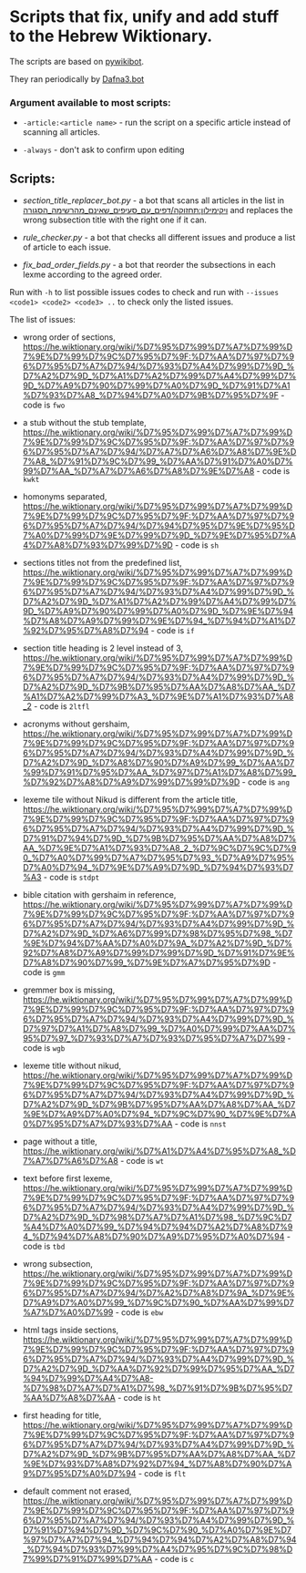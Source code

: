 # Scripts that fix, unify and add stuff to the Hebrew Wiktionary.

The scripts are based on [pywikibot](https://www.mediawiki.org/wiki/Manual:Pywikibot).

They ran periodically by [Dafna3.bot](https://he.wiktionary.org/wiki/%D7%9E%D7%A9%D7%AA%D7%9E%D7%A9:Dafna3.bot)   

### Argument available to most scripts:

* `-article:<article name>` - run the script on a specific article instead of scanning all articles.

* `-always` - don't ask to confirm upon editing


## Scripts:

* *section_title_replacer_bot.py* - a bot that scans all articles in the list in [ויקימילון:תחזוקה/דפים_עם_סעיפים_שאינם_מהרשימה_הסגורה](https://he.wiktionary.org/wiki/%D7%95%D7%99%D7%A7%D7%99%D7%9E%D7%99%D7%9C%D7%95%D7%9F:%D7%AA%D7%97%D7%96%D7%95%D7%A7%D7%94/%D7%93%D7%A4%D7%99%D7%9D_%D7%A2%D7%9D_%D7%A1%D7%A2%D7%99%D7%A4%D7%99%D7%9D_%D7%A9%D7%90%D7%99%D7%A0%D7%9D_%D7%9E%D7%94%D7%A8%D7%A9%D7%99%D7%9E%D7%94_%D7%94%D7%A1%D7%92%D7%95%D7%A8%D7%94) and replaces the wrong subsection title with the right one if it can.

* *rule_checker.py* - a bot that checks all different issues and produce a list of article to each issue.

* *fix_bad_order_fields.py* - a bot that reorder the subsections in each lexme according to the agreed order.  

Run with `-h` to list possible issues codes to check and run with `--issues <code1> <code2> <code3> ..` to check only the listed issues.

The list of issues:

- wrong order of sections, https://he.wiktionary.org/wiki/%D7%95%D7%99%D7%A7%D7%99%D7%9E%D7%99%D7%9C%D7%95%D7%9F:%D7%AA%D7%97%D7%96%D7%95%D7%A7%D7%94/%D7%93%D7%A4%D7%99%D7%9D_%D7%A2%D7%9D_%D7%A1%D7%A2%D7%99%D7%A4%D7%99%D7%9D_%D7%A9%D7%90%D7%99%D7%A0%D7%9D_%D7%91%D7%A1%D7%93%D7%A8_%D7%94%D7%A0%D7%9B%D7%95%D7%9F - code is `fwo`

- a stub without the stub template, https://he.wiktionary.org/wiki/%D7%95%D7%99%D7%A7%D7%99%D7%9E%D7%99%D7%9C%D7%95%D7%9F:%D7%AA%D7%97%D7%96%D7%95%D7%A7%D7%94/%D7%A7%D7%A6%D7%A8%D7%9E%D7%A8_%D7%91%D7%9C%D7%99_%D7%AA%D7%91%D7%A0%D7%99%D7%AA_%D7%A7%D7%A6%D7%A8%D7%9E%D7%A8 - code is `kwkt`

- homonyms separated, https://he.wiktionary.org/wiki/%D7%95%D7%99%D7%A7%D7%99%D7%9E%D7%99%D7%9C%D7%95%D7%9F:%D7%AA%D7%97%D7%96%D7%95%D7%A7%D7%94/%D7%94%D7%95%D7%9E%D7%95%D7%A0%D7%99%D7%9E%D7%99%D7%9D_%D7%9E%D7%95%D7%A4%D7%A8%D7%93%D7%99%D7%9D - code is `sh`

- sections titles not from the predefined list, https://he.wiktionary.org/wiki/%D7%95%D7%99%D7%A7%D7%99%D7%9E%D7%99%D7%9C%D7%95%D7%9F:%D7%AA%D7%97%D7%96%D7%95%D7%A7%D7%94/%D7%93%D7%A4%D7%99%D7%9D_%D7%A2%D7%9D_%D7%A1%D7%A2%D7%99%D7%A4%D7%99%D7%9D_%D7%A9%D7%90%D7%99%D7%A0%D7%9D_%D7%9E%D7%94%D7%A8%D7%A9%D7%99%D7%9E%D7%94_%D7%94%D7%A1%D7%92%D7%95%D7%A8%D7%94 - code is `if`

- section title heading is 2 level instead of 3,  https://he.wiktionary.org/wiki/%D7%95%D7%99%D7%A7%D7%99%D7%9E%D7%99%D7%9C%D7%95%D7%9F:%D7%AA%D7%97%D7%96%D7%95%D7%A7%D7%94/%D7%93%D7%A4%D7%99%D7%9D_%D7%A2%D7%9D_%D7%9B%D7%95%D7%AA%D7%A8%D7%AA_%D7%A1%D7%A2%D7%99%D7%A3_%D7%9E%D7%A1%D7%93%D7%A8_2 - code is `2ltfl`

- acronyms without gershaim, https://he.wiktionary.org/wiki/%D7%95%D7%99%D7%A7%D7%99%D7%9E%D7%99%D7%9C%D7%95%D7%9F:%D7%AA%D7%97%D7%96%D7%95%D7%A7%D7%94/%D7%93%D7%A4%D7%99%D7%9D_%D7%A2%D7%9D_%D7%A8%D7%90%D7%A9%D7%99_%D7%AA%D7%99%D7%91%D7%95%D7%AA_%D7%97%D7%A1%D7%A8%D7%99_%D7%92%D7%A8%D7%A9%D7%99%D7%99%D7%9D - code is `ang`

- lexeme tile without Nikud is different from the article title, https://he.wiktionary.org/wiki/%D7%95%D7%99%D7%A7%D7%99%D7%9E%D7%99%D7%9C%D7%95%D7%9F:%D7%AA%D7%97%D7%96%D7%95%D7%A7%D7%94/%D7%93%D7%A4%D7%99%D7%9D_%D7%91%D7%94%D7%9D_%D7%9B%D7%95%D7%AA%D7%A8%D7%AA_%D7%9E%D7%A1%D7%93%D7%A8_2_%D7%9C%D7%9C%D7%90_%D7%A0%D7%99%D7%A7%D7%95%D7%93_%D7%A9%D7%95%D7%A0%D7%94_%D7%9E%D7%A9%D7%9D_%D7%94%D7%93%D7%A3 - code is `stdpt`

- bible citation with gershaim in reference, https://he.wiktionary.org/wiki/%D7%95%D7%99%D7%A7%D7%99%D7%9E%D7%99%D7%9C%D7%95%D7%9F:%D7%AA%D7%97%D7%96%D7%95%D7%A7%D7%94/%D7%93%D7%A4%D7%99%D7%9D_%D7%A2%D7%9D_%D7%A6%D7%99%D7%98%D7%95%D7%98_%D7%9E%D7%94%D7%AA%D7%A0%D7%9A_%D7%A2%D7%9D_%D7%92%D7%A8%D7%A9%D7%99%D7%99%D7%9D_%D7%91%D7%9E%D7%A8%D7%90%D7%99_%D7%9E%D7%A7%D7%95%D7%9D - code is `gmm`

- gremmer box is missing, https://he.wiktionary.org/wiki/%D7%95%D7%99%D7%A7%D7%99%D7%9E%D7%99%D7%9C%D7%95%D7%9F:%D7%AA%D7%97%D7%96%D7%95%D7%A7%D7%94/%D7%93%D7%A4%D7%99%D7%9D_%D7%97%D7%A1%D7%A8%D7%99_%D7%A0%D7%99%D7%AA%D7%95%D7%97_%D7%93%D7%A7%D7%93%D7%95%D7%A7%D7%99 - code is `wgb`

- lexeme title without nikud, https://he.wiktionary.org/wiki/%D7%95%D7%99%D7%A7%D7%99%D7%9E%D7%99%D7%9C%D7%95%D7%9F:%D7%AA%D7%97%D7%96%D7%95%D7%A7%D7%94/%D7%93%D7%A4%D7%99%D7%9D_%D7%A2%D7%9D_%D7%9B%D7%95%D7%AA%D7%A8%D7%AA_%D7%9E%D7%A9%D7%A0%D7%94_%D7%9C%D7%90_%D7%9E%D7%A0%D7%95%D7%A7%D7%93%D7%AA - code is `nnst`

- page without a title, https://he.wiktionary.org/wiki/%D7%A1%D7%A4%D7%95%D7%A8_%D7%A7%D7%A6%D7%A8 - code is `wt`

- text before first lexeme, https://he.wiktionary.org/wiki/%D7%95%D7%99%D7%A7%D7%99%D7%9E%D7%99%D7%9C%D7%95%D7%9F:%D7%AA%D7%97%D7%96%D7%95%D7%A7%D7%94/%D7%93%D7%A4%D7%99%D7%9D_%D7%A2%D7%9D_%D7%98%D7%A7%D7%A1%D7%98_%D7%9C%D7%A4%D7%A0%D7%99_%D7%94%D7%94%D7%A2%D7%A8%D7%94_%D7%94%D7%A8%D7%90%D7%A9%D7%95%D7%A0%D7%94 - code is `tbd`

- wrong subsection, https://he.wiktionary.org/wiki/%D7%95%D7%99%D7%A7%D7%99%D7%9E%D7%99%D7%9C%D7%95%D7%9F:%D7%AA%D7%97%D7%96%D7%95%D7%A7%D7%94/%D7%A2%D7%A8%D7%9A_%D7%9E%D7%A9%D7%A0%D7%99_%D7%9C%D7%90_%D7%AA%D7%99%D7%A7%D7%A0%D7%99 - code is `ebw`

- html tags inside sections, https://he.wiktionary.org/wiki/%D7%95%D7%99%D7%A7%D7%99%D7%9E%D7%99%D7%9C%D7%95%D7%9F:%D7%AA%D7%97%D7%96%D7%95%D7%A7%D7%94/%D7%93%D7%A4%D7%99%D7%9D_%D7%A2%D7%9D_%D7%AA%D7%92%D7%99%D7%95%D7%AA_%D7%94%D7%99%D7%A4%D7%A8-%D7%98%D7%A7%D7%A1%D7%98_%D7%91%D7%9B%D7%95%D7%AA%D7%A8%D7%AA - code is `ht`

- first heading for title, https://he.wiktionary.org/wiki/%D7%95%D7%99%D7%A7%D7%99%D7%9E%D7%99%D7%9C%D7%95%D7%9F:%D7%AA%D7%97%D7%96%D7%95%D7%A7%D7%94/%D7%93%D7%A4%D7%99%D7%9D_%D7%A2%D7%9D_%D7%9B%D7%95%D7%AA%D7%A8%D7%AA_%D7%9E%D7%93%D7%A8%D7%92%D7%94_%D7%A8%D7%90%D7%A9%D7%95%D7%A0%D7%94 - code is `flt`

- default comment not erased, https://he.wiktionary.org/wiki/%D7%95%D7%99%D7%A7%D7%99%D7%9E%D7%99%D7%9C%D7%95%D7%9F:%D7%AA%D7%97%D7%96%D7%95%D7%A7%D7%94/%D7%93%D7%A4%D7%99%D7%9D_%D7%91%D7%94%D7%9D_%D7%9C%D7%90_%D7%A0%D7%9E%D7%97%D7%A7%D7%94_%D7%94%D7%94%D7%A2%D7%A8%D7%94_%D7%94%D7%93%D7%99%D7%A4%D7%95%D7%9C%D7%98%D7%99%D7%91%D7%99%D7%AA - code is `c`
